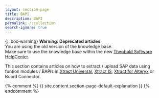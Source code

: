 ```yaml
---
layout: section-page
title: BAPI
description: BAPI
permalink: /:collection
search-ignore: true
---
```


{: .box-warning}
**Warning: Deprecated articles** <br>
You are using the old version of the knowledge base.<br>
Make sure to use the knowledge base within the new [Theobald Software HelpCenter](https://helpcenter.theobald-software.com/).

This section contains articles on how to extract / upload SAP data using funtion modules / BAPIs in [Xtract Universal](../xtract-universal), [Xtract IS](../xtract-is), [Xtract for Alteryx](../xtract-for-alteryx) or Board Connector.<br>


{% comment %} {{ site.content.section-page-default-explanation }} {% endcomment %}
